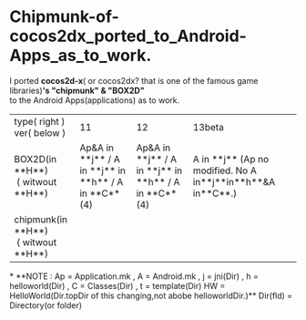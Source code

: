 Chipmunk-of-cocos2dx_ported_to_Android-Apps_as_to_work.
=============================
I ported **cocos2d-x**( or cocos2dx? that is one of the famous game libraries)**'s "chipmunk" & "BOX2D"**  
to the Android Apps(applications) as  to work.
 
<table><tr><td>type( right )<br>ver( below )</td><td>11</td><td>12</td><td>13beta</td></tr>
<tr><td>BOX2D(in **H**)<br>&nbsp;( witwout **H**)</td>
<td>Ap&A in **j** / A in **j** in **h** / A in **C**(4)<br></td>
<td>Ap&A in **j** / A in **j** in **h** / A in **C**(4)<br></td>
<td>A in **j** (Ap no modified. No A in**j**in**h**&A in**C**.)<br></td></tr>

<tr><td>chipmunk(in **H**)<br>&nbsp;( witwout **H**)</td>
<td><br>&nbsp;</td>
<td><br>&nbsp;</td>
<td><br>&nbsp;</td></tr></table>
* **NOTE : Ap = Application.mk , A = Android.mk , j = jni(Dir) , h =  helloworld(Dir) , C = Classes(Dir) , t = template(Dir)
  HW = HelloWorld(Dir.topDir of this changing,not abobe helloworldDir.)** Dir(fld) = Directory(or folder)
</pre>

  
